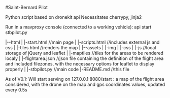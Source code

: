 ﻿#Saint-Bernard Pilot

Python script based on dronekit api
Necessitates cherrypy, jinja2


Run in a mavproxy console (connected to a working vehicle):
api start stbpilot.py


|--html
|  |-start.html //main page
|  |-scripts.html //includes external js and css
|  |-tiles.html //renders the map
| 
|--assets
|  |-img
|  |-css
|  |-js //local storage of jQuery and leaflet
|  |-maptiles //tiles for the areas to be rendered localy
|  |-flightarea.json //json file containing the definition of the flight area and included filezones, with the necessary options for leaflet to display properly
| 
|-stbpilot.py //main code
|-README.md //this file


As of V0.1:
Will start serving on 127.0.0.1:8080/start : a map of the flight area considered, with the drone on the map and gps coordinates values, updated every 0.5s


